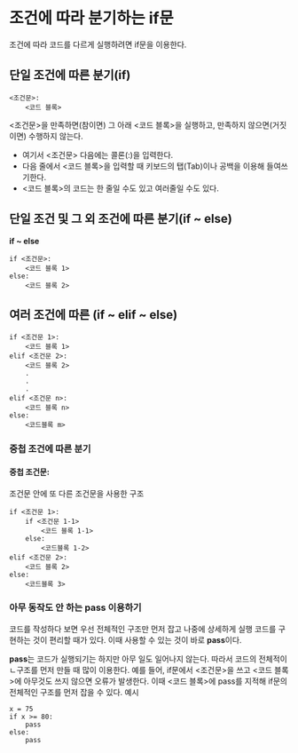 # 조건에 따라 분기하는 if문
조건에 따라 코드를 다르게 실행하려면 if문을 이용한다.

## 단일 조건에 따른 분기(if)
```
<조건문>:
    <코드 블록>
```
<조건문>을 만족하면(참이면) 그 아래 <코드 블록>을 실행하고, 만족하지 않으면(거짓이면) 수행하지 않는다.

- 여기서 <조건문> 다음에는 콜론(:)을 입력한다.
- 다음 줄에서 <코드 블록>을 입력할 때 키보드의 탭(Tab)이나 공백을 이용해 들여쓰기한다.
- <코드 블록>의 코드는 한 줄일 수도 있고 여러줄일 수도 있다.

## 단일 조건 및 그 외 조건에 따른 분기(if ~ else)
**if ~ else**
```
if <조건문>:
    <코드 블록 1>
else:
    <코드 블록 2>
```
## 여러 조건에 따른 (if ~ elif ~ else)
```
if <조건문 1>:
    <코드 블록 1>
elif <조건문 2>:
    <코드 블록 2>
    .
    .
    .
elif <조건문 n>:
    <코드 블록 n>
else:
    <코드블록 m>
```

### 중첩 조건에 따른 분기
#### 중첩 조건문:
조건문 안에 또 다른 조건문을 사용한 구조
```
if <조건문 1>:
    if <조건문 1-1>
        <코드 블록 1-1>
    else:
        <코드블록 1-2>
elif <조건문 2>:
    <코드 블록 2>
else:
    <코드블록 3>
```
### 아무 동작도 안 하는 **pass** 이용하기
코드를 작성하다 보면 우선 전체적인 구조만 먼저 잡고 나중에 상세하게 실행 코드를 구현하는 것이 편리할 때가 있다. 이때 사용할 수 있는 것이 바로 **pass**이다.

**pass**는 코드가 실행되기는 하지만 아무 일도 일어나지 않는다. 따라서 코드의 전체적이 ㄴ구조를 먼저 만들 때 많이 이용한다. 예를 들어, if문에서 <조건문>을 쓰고 <코드 블록>에 아무것도 쓰지 않으면 오류가 발생한다. 이때 <코드 블록>에 pass를 지적해 if문의 전체적인 구조를 먼저 잡을 수 있다.
예시
```
x = 75
if x >= 80:
    pass
else:
    pass
```
